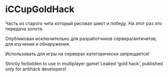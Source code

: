 # iCCupGoldHack

Часть из старого чита который рисовал шмот и победу.
На этот раз это передача золота.

Опубликован исключительно для разработчиков сервера/античитов, для изучения и обнаружения.

Использовать для игры на серверах категорически запрещается! 

Strictly forbidden to use in multiplayer game!
Leaked 'gold hack', published only for antihack developers!

